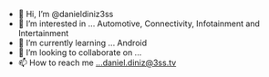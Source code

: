 - 👋 Hi, I’m @danieldiniz3ss
- 👀 I’m interested in ... Automotive, Connectivity, Infotainment and Intertainment
- 🌱 I’m currently learning ... Android
- 💞️ I’m looking to collaborate on ...
- 📫 How to reach me ...daniel.diniz@3ss.tv

<!---
danieldiniz3ss/danieldiniz3ss is a ✨ special ✨ repository because its `README.md` (this file) appears on your GitHub profile.
You can click the Preview link to take a look at your changes.
--->

